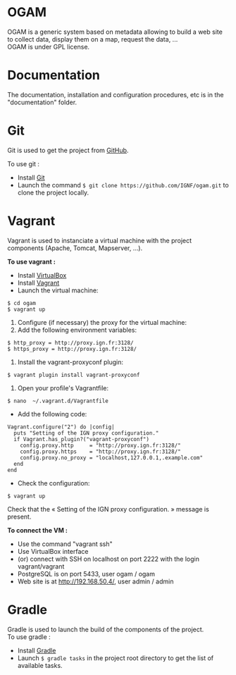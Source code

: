 # OGAM

OGAM is a generic system based on metadata allowing to build a web site to collect data, display them on a map, request the data, ...<br/>
OGAM is under GPL license.

# Documentation

The documentation, installation and configuration procedures, etc is in the "documentation" folder.

# Git

Git is used to get the project from [GitHub](https://github.com/IGNF/ogam).

To use git :
* Install [Git](https://git-scm.com/)
* Launch the command `$ git clone https://github.com/IGNF/ogam.git` to clone the project locally.

# Vagrant

Vagrant is used to instanciate a virtual machine with the project components (Apache, Tomcat, Mapserver, ...).

**To use vagrant :**
* Install [VirtualBox](https://www.virtualbox.org/)
* Install [Vagrant](https://www.vagrantup.com/)
* Launch the virtual machine:
```shell
$ cd ogam
$ vagrant up
```
1. Configure (if necessary) the proxy for the virtual machine:
  1. Add the following environment variables:
  ```shell
  $ http_proxy = http://proxy.ign.fr:3128/
  $ https_proxy = http://proxy.ign.fr:3128/
  ```
  1. Install the vagrant-proxyconf plugin:
  ```shell
  $ vagrant plugin install vagrant-proxyconf
  ```

  1. Open your profile's Vagrantfile:
```shell
$ nano  ~/.vagrant.d/Vagrantfile
```

  * Add the following code:
```shell
Vagrant.configure("2") do |config|
  puts "Setting of the IGN proxy configuration."
  if Vagrant.has_plugin?("vagrant-proxyconf")
    config.proxy.http     = "http://proxy.ign.fr:3128/"
    config.proxy.https    = "http://proxy.ign.fr:3128/"
    config.proxy.no_proxy = "localhost,127.0.0.1,.example.com"
  end
end
```

  * Check the configuration:
```shell
$ vagrant up
```
Check that the « Setting of the IGN proxy configuration. » message is present.

**To connect the VM :**
* Use the command "vagrant ssh"
* Use VirtualBox interface
* (or) connect with SSH on localhost on port 2222 with the login vagrant/vagrant  
* PostgreSQL is on port 5433, user ogam / ogam
* Web site is at http://192.168.50.4/, user admin / admin




# Gradle

Gradle is used to launch the build of the components of the project.<br/>
To use gradle :
* Install [Gradle](https://gradle.org/)
* Launch `$ gradle tasks`  in the project root directory to get the list of available tasks.